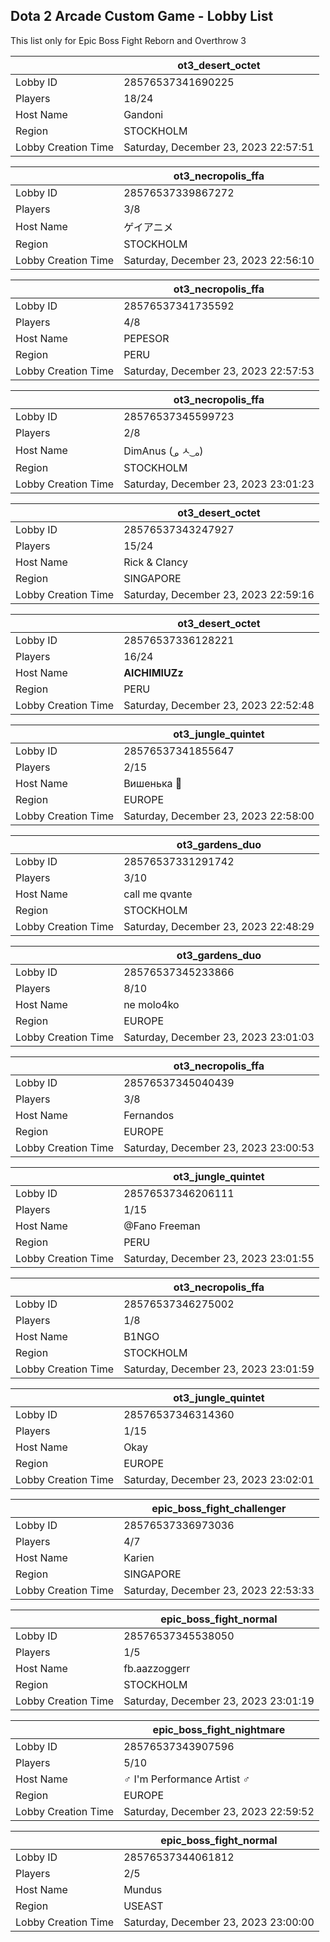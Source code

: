 ## Dota 2 Arcade Custom Game - Lobby List

This list only for Epic Boss Fight Reborn and Overthrow 3

|  | ot3_desert_octet |
| ------ | ------ |
| Lobby ID | 28576537341690225 |
| Players | 18/24 |
| Host Name | Gandoni |
| Region | STOCKHOLM |
| Lobby Creation Time | Saturday, December 23, 2023 22:57:51 |


|  | ot3_necropolis_ffa |
| ------ | ------ |
| Lobby ID | 28576537339867272 |
| Players | 3/8 |
| Host Name | ゲイアニメ |
| Region | STOCKHOLM |
| Lobby Creation Time | Saturday, December 23, 2023 22:56:10 |


|  | ot3_necropolis_ffa |
| ------ | ------ |
| Lobby ID | 28576537341735592 |
| Players | 4/8 |
| Host Name | PEPESOR |
| Region | PERU |
| Lobby Creation Time | Saturday, December 23, 2023 22:57:53 |


|  | ot3_necropolis_ffa |
| ------ | ------ |
| Lobby ID | 28576537345599723 |
| Players | 2/8 |
| Host Name | DimAnus ( ͜ₒ ㅅ ͜ ₒ) |
| Region | STOCKHOLM |
| Lobby Creation Time | Saturday, December 23, 2023 23:01:23 |


|  | ot3_desert_octet |
| ------ | ------ |
| Lobby ID | 28576537343247927 |
| Players | 15/24 |
| Host Name | Rick & Clancy |
| Region | SINGAPORE |
| Lobby Creation Time | Saturday, December 23, 2023 22:59:16 |


|  | ot3_desert_octet |
| ------ | ------ |
| Lobby ID | 28576537336128221 |
| Players | 16/24 |
| Host Name | **AlCHIMIUZz** |
| Region | PERU |
| Lobby Creation Time | Saturday, December 23, 2023 22:52:48 |


|  | ot3_jungle_quintet |
| ------ | ------ |
| Lobby ID | 28576537341855647 |
| Players | 2/15 |
| Host Name | Вишенька 🍒 |
| Region | EUROPE |
| Lobby Creation Time | Saturday, December 23, 2023 22:58:00 |


|  | ot3_gardens_duo |
| ------ | ------ |
| Lobby ID | 28576537331291742 |
| Players | 3/10 |
| Host Name | call me qvante |
| Region | STOCKHOLM |
| Lobby Creation Time | Saturday, December 23, 2023 22:48:29 |


|  | ot3_gardens_duo |
| ------ | ------ |
| Lobby ID | 28576537345233866 |
| Players | 8/10 |
| Host Name | ne molo4ko |
| Region | EUROPE |
| Lobby Creation Time | Saturday, December 23, 2023 23:01:03 |


|  | ot3_necropolis_ffa |
| ------ | ------ |
| Lobby ID | 28576537345040439 |
| Players | 3/8 |
| Host Name | Fernandos |
| Region | EUROPE |
| Lobby Creation Time | Saturday, December 23, 2023 23:00:53 |


|  | ot3_jungle_quintet |
| ------ | ------ |
| Lobby ID | 28576537346206111 |
| Players | 1/15 |
| Host Name | @Fano Freeman |
| Region | PERU |
| Lobby Creation Time | Saturday, December 23, 2023 23:01:55 |


|  | ot3_necropolis_ffa |
| ------ | ------ |
| Lobby ID | 28576537346275002 |
| Players | 1/8 |
| Host Name | B1NGO |
| Region | STOCKHOLM |
| Lobby Creation Time | Saturday, December 23, 2023 23:01:59 |


|  | ot3_jungle_quintet |
| ------ | ------ |
| Lobby ID | 28576537346314360 |
| Players | 1/15 |
| Host Name | Okay |
| Region | EUROPE |
| Lobby Creation Time | Saturday, December 23, 2023 23:02:01 |


|  | epic_boss_fight_challenger |
| ------ | ------ |
| Lobby ID | 28576537336973036 |
| Players | 4/7 |
| Host Name | Karien |
| Region | SINGAPORE |
| Lobby Creation Time | Saturday, December 23, 2023 22:53:33 |


|  | epic_boss_fight_normal |
| ------ | ------ |
| Lobby ID | 28576537345538050 |
| Players | 1/5 |
| Host Name | fb.aazzoggerr |
| Region | STOCKHOLM |
| Lobby Creation Time | Saturday, December 23, 2023 23:01:19 |


|  | epic_boss_fight_nightmare |
| ------ | ------ |
| Lobby ID | 28576537343907596 |
| Players | 5/10 |
| Host Name | ♂ I'm Performance Artist ♂ |
| Region | EUROPE |
| Lobby Creation Time | Saturday, December 23, 2023 22:59:52 |


|  | epic_boss_fight_normal |
| ------ | ------ |
| Lobby ID | 28576537344061812 |
| Players | 2/5 |
| Host Name | Mundus |
| Region | USEAST |
| Lobby Creation Time | Saturday, December 23, 2023 23:00:00 |


